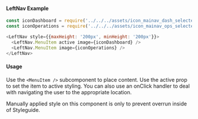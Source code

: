 #### LeftNav Example

```js
const iconDashboard = require('../../../assets/icon_mainav_dash_selected.svg');
const iconOperations = require('../../../assets/icon_mainav_ops_selected.svg');

<LeftNav style={{maxHeight: '200px', minHeight: '200px'}}>
  <LeftNav.MenuItem active image={iconDashboard} />
  <LeftNav.MenuItem image={iconOperations} />
</LeftNav>
```

#### Usage

Use the `<MenuItem />` subcomponent to place content.  Use the active prop to set the
item to active styling.  You can also use an onClick handler to deal with
navigating the user to the appropriate location.

Manually applied style on this component is only to prevent overrun inside of Styleguide.
